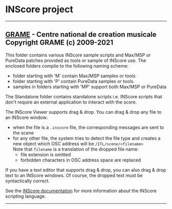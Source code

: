 ﻿# INScore project
------------------------------------------------------
[GRAME](http://www.grame.fr) - Centre national de creation musicale  
Copyright GRAME (c) 2009-2021
------------------------------------------------------

This folder contains various INScore sample scripts and Max/MSP or PureData patches provided as tools or sample of INScore use. The enclosed folders complie to the following naming scheme:
 - folder starting with 'M' contain Max/MSP samples or tools. 
 - folder starting with 'P' contain PureData samples or tools. 
 - samples in folders starting with 'MP' support both Max/MSP or PureData  

The Standalone folder contains standalone scripts i.e. INScore scripts that don't require
an external application to interact with the score. 


The INScore Viewer supports drag & drop. You can drag & drop any file to an INScore window:
 - when the file is a `.inscore` file, the corresponding messages are sent to 
   the scene
 - for any other file, the system tries to detect the file type and creates 
   a new object which OSC address will be `/ITL/scene/<filename>`  
   Note that `filename` is a translation of the dropped file name:
   	- file extension is omitted
   	- forbidden characters in OSC address space are replaced

If you have a text editor that supports drag & drop, you can also drag & drop text to an INScore windows. Of course, the dropped text must be syntactically correct.

See the [INScore documentation](https://inscoredoc.grame.fr/) for more information about the INScore scripting language.

------------------------------------------------------

